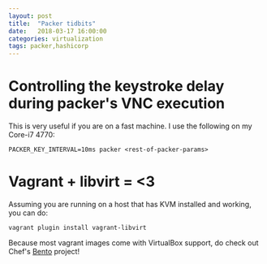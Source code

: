 ```yaml
---
layout: post
title:  "Packer tidbits"
date:   2018-03-17 16:00:00
categories: virtualization
tags: packer,hashicorp
---
```


# Controlling the keystroke delay during packer's VNC execution

This is very useful if you are on a fast machine. I use the following on my Core-i7 4770:

`PACKER_KEY_INTERVAL=10ms packer <rest-of-packer-params>`

# Vagrant + libvirt = <3

Assuming you are running on a host that has KVM installed and working, you can do:

`vagrant plugin install vagrant-libvirt`

Because most vagrant images come with VirtualBox support, do check out Chef's [Bento](https://github.com/chef/bento) project!
